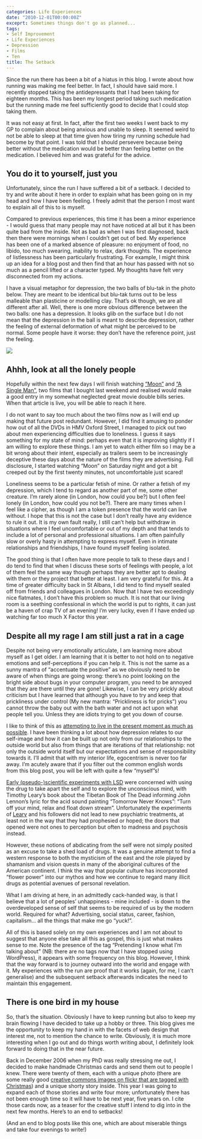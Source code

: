 ```yaml
---
categories: Life Experiences
date: "2010-12-01T00:00:00Z"
exceprt: Sometimes things don't go as planned...
tags:
- Self Improvement
- Life Experiences
- Depression
- Films
- Ten
title: The Setback
---
```


Since the run there has been a bit of a hiatus in this blog. I wrote about how running was making me feel better. In fact, I should have said more. I recently stopped taking the antidepressants that I had been taking for eighteen months. This has been my longest period taking such medication but the running made me feel sufficiently good to decide that I could stop taking them.

It was not easy at first. In fact, after the first two weeks I went back to my GP to complain about being anxious and unable to sleep. It seemed weird to not be able to sleep at that time given how tiring my running schedule had become by that point. I was told that I should persevere because being better without the medication would be better than feeling better on the medication. I believed him and was grateful for the advice.

## You do it to yourself, just you

Unfortunately, since the run I have suffered a bit of a setback. I decided to try and write about it here in order to explain what has been going on in my head and how I have been feeling. I freely admit that the person I most want to explain all of this to is myself.

Compared to previous experiences, this time it has been a minor experience - I would guess that many people may not have noticed at all but it has been quite bad from the inside. Not as bad as when I was first diagnosed, back then there were mornings when I couldn’t get out of bed. My experience has been one of a marked absence of pleasure: no enjoyment of food, no libido, too much swearing, inability to relax, dark thoughts. The experience of listlessness has been particularly frustrating. For example, I might think up an idea for a blog post and then find that an hour has passed with not so much as a pencil lifted or a character typed. My thoughts have felt very disconnected from my actions.

I have a visual metaphor for depression, the two balls of blu-tak in the photo below. They are meant to be identical but blu-tak turns out to be less malleable than plasticine or modelling clay. That’s ok though, we are all different after all. Well, there is one more obvious difference between the two balls: one has a depression. It looks glib on the surface but I do not mean that the depression in the ball is meant to describe depression, rather the feeling of external deformation of what might be perceived to be normal. Some people have it worse: they don’t have the reference point, just the feeling.

![](./images/balls2.jpg)


## Ahhh, look at all the lonely people

Hopefully within the next few days I will finish watching [“Moon”](http://www.imdb.com/title/tt1182345/) and [“A Single Man”](http://www.imdb.com/title/tt1315981/), two films that I bought last weekend and realised would make a good entry in my somewhat neglected great movie double bills series. When that article is live, you will be able to reach it here.

I do not want to say too much about the two films now as I will end up making that future post redundant. However, I did find it amusing to ponder how out of all the DVDs in HMV Oxford Street, I managed to pick out two about men experiencing difficulties due to loneliness. I guess it says something for my state of mind: perhaps even that it is improving slightly if I am willing to explore these things. I am yet to watch either film so I may be a bit wrong about their intent, especially as trailers seem to be increasingly deceptive these days about the nature of the films they are advertising. Full disclosure, I started watching “Moon” on Saturday night and got a bit creeped out by the first twenty minutes, not uncomfortable just scared!

Loneliness seems to be a particular fetish of mine. Or rather a fetish of my depression, which I tend to regard as another part of me, some other creature. I’m rarely alone (in London, how could you be?) but I often feel lonely (in London, how could you not be?). There are many times when I feel like a cipher, as though I am a token presence that the world can live without. I hope that this is not the case but I don’t really have any evidence to rule it out. It is my own fault really, I still can’t help but withdraw in situations where I feel uncomfortable or out of my depth and that tends to include a lot of personal and professional situations. I am often painfully slow or overly hasty in attempting to express myself. Even in intimate relationships and friendships, I have found myself feeling isolated.

The good thing is that I often have more people to talk to these days and I do tend to find that when I discuss these sorts of feelings with people, a lot of them feel the same way though perhaps they are better apt to dealing with them or they project that better at least. I am very grateful for this. At a time of greater difficulty back in St Albans, I did tend to find myself sealed off from friends and colleagues in London. Now that I have two exceedingly nice flatmates, I don’t have this problem so much. It is not that our living room is a seething confessional in which the world is put to rights, it can just be a haven of crap TV of an evening! I’m very lucky, even if I have ended up watching far too much X Factor this year.

## Despite all my rage I am still just a rat in a cage

Despite not being very emotionally articulate, I am learning more about myself as I get older. I am learning that it is better to not hold on to negative emotions and self-perceptions if you can help it. This is not the same as a sunny mantra of “accentuate the positive” as we obviously need to be aware of when things are going wrong: there’s no point looking on the bright side about bugs in your computer program, you need to be annoyed that they are there until they are gone! Likewise, I can be very prickly about criticism but I have learned that although you have to try and keep that prickliness under control (My new mantra: “Prickliness is for pricks”) you cannot throw the baby out with the bath water and not act upon what people tell you. Unless they are idiots trying to get you down of course.

I like to think of this as [attempting to live in the present moment as much as possible](http://en.wikipedia.org/wiki/Noble_Eightfold_Path#Right_mindfulness). I have been thinking a lot about how depression relates to our self-image and how it can be built up not only from our relationships to the outside world but also from things that are iterations of that relationship: not only the outside world itself but our expectations and sense of responsibility towards it. I’ll admit that with my interior life, egocentrism is never too far away. I’m acutely aware that if you filter out the common english words from this blog post, you will be left with quite a few “myself”s!

[Early (pseudo-)scientific experiments with LSD](http://en.wikipedia.org/wiki/History_of_LSD) were concerned with using the drug to take apart the self and to explore the unconscious mind, with Timothy Leary’s book about the Tibetan Book of The Dead informing John Lennon’s lyric for the acid sound painting “Tomorrow Never Knows”: “Turn off your mind, relax and float down stream”. Unfortunately the experiments of [Leary](http://en.wikipedia.org/wiki/Timothy_Leary) and his followers did not lead to new psychiatric treatments, at least not in the way that they had prophesied or hoped; the doors that opened were not ones to perception but often to madness and psychosis instead.

However, these notions of abdicating from the self were not simply posited as an excuse to take a shed load of drugs. It was a genuine attempt to find a western response to both the mysticism of the east and the role played by shamanism and vision quests in many of the aboriginal cultures of the American continent. I think the way that popular culture has incorporated “flower power” into our mythos and how we continue to regard many illicit drugs as potential avenues of personal revelation.

What I am driving at here, in an admittedly cack-handed way, is that I believe that a lot of peoples’ unhappiness - mine included - is down to the overdeveloped sense of self that seems to be required of us by the modern world. Required for what? Advertising, social status, career, fashion, capitalism… all the things that make me go “yuck!”.

All of this is based solely on my own experiences and I am not about to suggest that anyone else take all this as gospel, this is just what makes sense to me. Note the presence of the tag “Pretending I know what I’m talking about” (NB: there are no tags now that I have stopped using WordPress), it appears with some frequency on this blog. However, I think that the way forward is to journey outward into the world and engage with it. My experiences with the run are proof that it works (again, for me, I can’t generalise) and the subsequent setback afterwards indicates the need to maintain this engagement.

## There is one bird in my house

So, that’s the situation. Obviously I have to keep running but also to keep my brain flowing I have decided to take up a hobby or three. This blog gives me the opportunity to keep my hand in with the facets of web design that interest me, not to mention the chance to write. Obviously, it is much more interesting when I go out and do things worth writing about, I definitely look forward to doing that in the near future.

Back in December 2006 when my PhD was really stressing me out, I decided to make handmade Christmas cards and send them out to people I knew. There were twenty of them, each with a unique photo (there are some really good [creative commons images on flickr that are tagged with Christmas](http://www.flickr.com/search/?q=christmas&w=commons&s=int)) and a unique shorty story inside. This year I was going to expand each of those stories and write four more; unfortunately there has not been enough time so it will have to be next year, five years on. I cite those cards now, as a teaser for the creative stuff I intend to dig into in the next few months. Here’s to an end to setbacks!

(And an end to blog posts like this one, which are about miserable things and take four evenings to write!)
